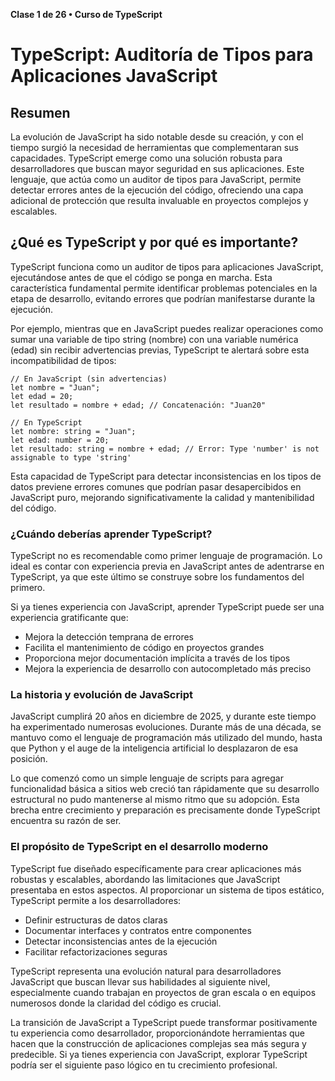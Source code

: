 **Clase 1 de 26 • Curso de TypeScript**
# TypeScript: Auditoría de Tipos para Aplicaciones JavaScript

## Resumen

La evolución de JavaScript ha sido notable desde su creación, y con el tiempo surgió la necesidad de herramientas que complementaran sus capacidades. TypeScript emerge como una solución robusta para desarrolladores que buscan mayor seguridad en sus aplicaciones. Este lenguaje, que actúa como un auditor de tipos para JavaScript, permite detectar errores antes de la ejecución del código, ofreciendo una capa adicional de protección que resulta invaluable en proyectos complejos y escalables.

## ¿Qué es TypeScript y por qué es importante?
TypeScript funciona como un auditor de tipos para aplicaciones JavaScript, ejecutándose antes de que el código se ponga en marcha. Esta característica fundamental permite identificar problemas potenciales en la etapa de desarrollo, evitando errores que podrían manifestarse durante la ejecución.

Por ejemplo, mientras que en JavaScript puedes realizar operaciones como sumar una variable de tipo string (nombre) con una variable numérica (edad) sin recibir advertencias previas, TypeScript te alertará sobre esta incompatibilidad de tipos:

```
// En JavaScript (sin advertencias)
let nombre = "Juan";
let edad = 20;
let resultado = nombre + edad; // Concatenación: "Juan20"

// En TypeScript
let nombre: string = "Juan";
let edad: number = 20;
let resultado: string = nombre + edad; // Error: Type 'number' is not assignable to type 'string'
```

Esta capacidad de TypeScript para detectar inconsistencias en los tipos de datos previene errores comunes que podrían pasar desapercibidos en JavaScript puro, mejorando significativamente la calidad y mantenibilidad del código.

### ¿Cuándo deberías aprender TypeScript?
TypeScript no es recomendable como primer lenguaje de programación. Lo ideal es contar con experiencia previa en JavaScript antes de adentrarse en TypeScript, ya que este último se construye sobre los fundamentos del primero.

Si ya tienes experiencia con JavaScript, aprender TypeScript puede ser una experiencia gratificante que:

* Mejora la detección temprana de errores
* Facilita el mantenimiento de código en proyectos grandes
* Proporciona mejor documentación implícita a través de los tipos
* Mejora la experiencia de desarrollo con autocompletado más preciso

### La historia y evolución de JavaScript
JavaScript cumplirá 20 años en diciembre de 2025, y durante este tiempo ha experimentado numerosas evoluciones. Durante más de una década, se mantuvo como el lenguaje de programación más utilizado del mundo, hasta que Python y el auge de la inteligencia artificial lo desplazaron de esa posición.

Lo que comenzó como un simple lenguaje de scripts para agregar funcionalidad básica a sitios web creció tan rápidamente que su desarrollo estructural no pudo mantenerse al mismo ritmo que su adopción. Esta brecha entre crecimiento y preparación es precisamente donde TypeScript encuentra su razón de ser.

### El propósito de TypeScript en el desarrollo moderno
TypeScript fue diseñado específicamente para crear aplicaciones más robustas y escalables, abordando las limitaciones que JavaScript presentaba en estos aspectos. Al proporcionar un sistema de tipos estático, TypeScript permite a los desarrolladores:

* Definir estructuras de datos claras
* Documentar interfaces y contratos entre componentes
* Detectar inconsistencias antes de la ejecución
* Facilitar refactorizaciones seguras

TypeScript representa una evolución natural para desarrolladores JavaScript que buscan llevar sus habilidades al siguiente nivel, especialmente cuando trabajan en proyectos de gran escala o en equipos numerosos donde la claridad del código es crucial.

La transición de JavaScript a TypeScript puede transformar positivamente tu experiencia como desarrollador, proporcionándote herramientas que hacen que la construcción de aplicaciones complejas sea más segura y predecible. Si ya tienes experiencia con JavaScript, explorar TypeScript podría ser el siguiente paso lógico en tu crecimiento profesional.